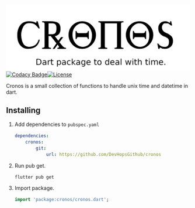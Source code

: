 ![banner](https://raw.githubusercontent.com/DevHopsGithub/cronos/master/readme_assets/banner.png)
[![Codacy Badge](https://app.codacy.com/project/badge/Grade/0afd30f991674649ac682a2a13872cc5)](https://www.codacy.com/gh/DevHopsGithub/cronos/dashboard?utm_source=github.com\&utm_medium=referral\&utm_content=DevHopsGithub/cronos\&utm_campaign=Badge_Grade)[![License](https://img.shields.io/github/license/DevHopsGithub/cronos)](https://github.com/DevHopsGithub/cronos)

Cronos is a small collection of functions to handle unix time and datetime in dart.

## Installing

1.  Add dependencies to `pubspec.yaml`

    ```yaml
    dependencies:
        cronos:
            git:
                url: https://github.com/DevHopsGithub/cronos
    ```

2.  Run pub get.

    ```shell
    flutter pub get
    ```

3.  Import package.

    ```dart
    import 'package:cronos/cronos.dart';
    ```
